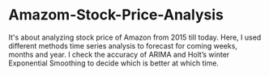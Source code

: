# Amazom-Stock-Price-Analysis
It's about analyzing stock price of Amazon from 2015 till today. Here, I used different methods time series analysis to forecast for coming weeks, months and year. I check the accuracy of ARIMA and Holt’s winter Exponential Smoothing to decide which is better at which time.

